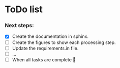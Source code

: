 # ToDo list

### Next steps:

- [x] Create the documentation in sphinx.
- [ ] Create the figures to show each processing step.
- [ ] Update the requirements.in file.
- [ ] ...
- [ ] When all tasks are complete :tada: